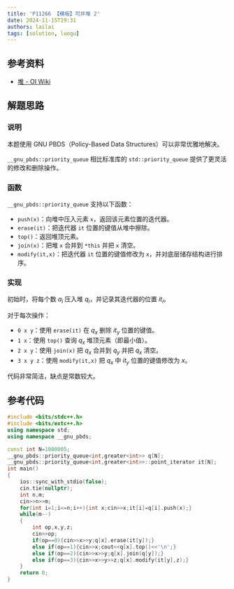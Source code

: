```yaml
---
title: 'P11266 【模板】可并堆 2'
date: 2024-11-15T19:31
authors: lailai
tags: [solution, luogu]
---
```


<Solution pid="P11266" aid="51ydzn0c" />

<!-- truncate -->

## 参考资料

- [堆 - OI Wiki](https://oi.wiki/lang/pb-ds/pq/)

## 解题思路

### 说明

本题使用 GNU PBDS（Policy-Based Data Structures）可以非常优雅地解决。

`__gnu_pbds::priority_queue` 相比标准库的 `std::priority_queue` 提供了更灵活的修改和删除操作。

### 函数

`__gnu_pbds::priority_queue` 支持以下函数：

- `push(x)`：向堆中压入元素 `x`，返回该元素位置的迭代器。
- `erase(it)`：把迭代器 `it` 位置的键值从堆中擦除。
- `top()`：返回堆顶元素。
- `join(x)`：把堆 `x` 合并到 `*this` 并把 `x` 清空。
- `modify(it,x)`：把迭代器 `it` 位置的键值修改为 `x`，并对底层储存结构进行排序。

### 实现

初始时，将每个数 $a_i$ 压入堆 $q_i$，并记录其迭代器的位置 $it_i$。

对于每次操作：

- `0 x y`：使用 `erase(it)` 在 $q_x$ 删除 $it_y$ 位置的键值。
- `1 x`：使用 `top()` 查询 $q_x$ 堆顶元素（即最小值）。
- `2 x y`：使用 `join(x)` 把 $q_x$ 合并到 $q_y$ 并把 $q_x$ 清空。
- `3 x y z`：使用 `modify(it,x)` 把 $q_x$ 中 $it_y$ 位置的键值修改为 $x$。

代码非常简洁，缺点是常数较大。

## 参考代码

```cpp
#include <bits/stdc++.h>
#include <bits/extc++.h>
using namespace std;
using namespace __gnu_pbds;

const int N=1000005;
__gnu_pbds::priority_queue<int,greater<int>> q[N];
__gnu_pbds::priority_queue<int,greater<int>>::point_iterator it[N];
int main()
{
	ios::sync_with_stdio(false);
	cin.tie(nullptr);
	int n,m;
	cin>>n>>m;
	for(int i=1;i<=n;i++){int x;cin>>x;it[i]=q[i].push(x);}
	while(m--)
	{
		int op,x,y,z;
		cin>>op;
		if(op==0){cin>>x>>y;q[x].erase(it[y]);}
		else if(op==1){cin>>x;cout<<q[x].top()<<'\n';}
		else if(op==2){cin>>x>>y;q[x].join(q[y]);}
		else if(op==3){cin>>x>>y>>z;q[x].modify(it[y],z);}
	}
	return 0;
}
```
